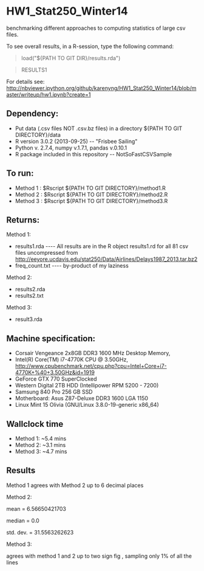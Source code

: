 HW1_Stat250_Winter14
====================

benchmarking different approaches to computing statistics of large csv files.

To see overall results, in a R-session, type the following command:
> load("${PATH TO GIT DIR}/results.rda") 

> RESULTS1

For details see:
http://nbviewer.ipython.org/github/karenyng/HW1_Stat250_Winter14/blob/master/writeup/hw1.ipynb?create=1


Dependency:
----------
* Put data (.csv files NOT .csv.bz files) in a directory ${PATH TO GIT DIRECTORY}/data 
* R version 3.0.2 (2013-09-25) -- "Frisbee Sailing"
* Python v. 2.7.4, numpy v.1.7.1, pandas v.0.10.1  
* R package included in this repository -- NotSoFastCSVSample 

To run:
-----
* Method 1 : $Rscript ${PATH TO GIT DIRECTORY}/method1.R 
* Method 2 : $Rscript ${PATH TO GIT DIRECTORY}/method2.R 
* Method 3 : $Rscript ${PATH TO GIT DIRECTORY}/method3.R 


Returns:
----
Method 1: 
* results1.rda ---- All results are in the R object results1.rd for all 81
  csv files uncompressed from
  http://eeyore.ucdavis.edu/stat250/Data/Airlines/Delays1987_2013.tar.bz2 
* freq_count.txt ---- by-product of my laziness

Method 2: 
* results2.rda
* results2.txt

Method 3: 
* result3.rda

Machine specification: 
---------------------
  * Corsair Vengeance 2x8GB DDR3 1600 MHz Desktop Memory, 
  * Intel(R) Core(TM) i7-4770K CPU @ 3.50GHz,
http://www.cpubenchmark.net/cpu.php?cpu=Intel+Core+i7-4770K+%40+3.50GHz&id=1919
  * GeForce GTX 770 SuperClocked
  * Western Digital 2TB HDD (Intellipower RPM 5200 - 7200)
  * Samsung 840 Pro 256 GB SSD
  * Motherboard: Asus Z87-Deluxe DDR3 1600 LGA 1150 
  * Linux Mint 15 Olivia (GNU/Linux 3.8.0-19-generic x86_64)

Wallclock time 
-----
* Method 1: ~5.4 mins 
* Method 2: ~3.1 mins
* Method 3: ~4.7 mins

Results
----
Method 1 agrees with Method 2 up to 6 decimal places


Method 2: 

mean = 6.56650421703

median = 0.0

std. dev. = 31.5563262623

Method 3: 

agrees with method 1 and 2 up to two sign fig , sampling only 1% of all the
lines
